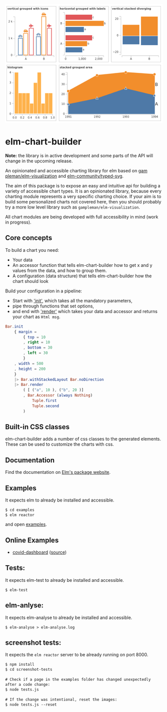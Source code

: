 ![elm-chart-builder](https://raw.githubusercontent.com/data-viz-lab/elm-chart-builder/master/images/elm-chart-builder.png "elm-chart-builder-example")

# elm-chart-builder
**Note:** the library is in active development and some parts of the API will change in the upcoming release.

An opinionated and accessible charting library for elm based on [gam    pleman/elm-visualization](https://github.com/gampleman/elm-visualization) and [elm-community/typed-svg](https://package.elm-lang.org/packages/elm-community/typed-svg/latest/).
                                                                        
The aim of this package is to expose an easy and intuitive api for building a variety of accessible chart types. 
It is an opinionated library, because every charting module represents a very specific charting choice. If your aim is to build some personalized charts not covered here, then you should probably try a more low level library such as `gampleman/elm-visualization`.

All chart modules are being developed with full accessibility in mind (work in progress).

## Core concepts

To build a chart you need:
- Your data
- An accessor function that tells elm-chart-builder how to get x and y values from the data, and how to group them.
- A configuration (data structure) that tells elm-chart-builder how the chart should look

Build your configuration in a pipeline: 
- Start with ['init'](https://package.elm-lang.org/packages/data-viz-lab/elm-chart-builder/latest/Chart-Bar#init), which takes all the mandatory parameters,
- pipe through functions that set options,
- and end with ['render'](https://package.elm-lang.org/packages/data-viz-lab/elm-chart-builder/latest/Chart-Bar#render) which takes your data and accessor and returns your chart as `Html msg`.

```elm
Bar.init
    { margin =
        { top = 10
        , right = 10
        , bottom = 30
        , left = 30
        }
    , width = 500
    , height = 200
    }
    |> Bar.withStackedLayout Bar.noDirection
    |> Bar.render
        ( [ ("a", 10 ), ("b", 20 )]
        , Bar.Accessor (always Nothing)
            Tuple.first
            Tuple.second
        )
```

## Built-in CSS classes 
elm-chart-builder adds a number of css classes to the generated elements. These can be used to customize the charts with css.

## Documentation

Find the documentation on [Elm's package website](https://package.elm-lang.org/packages/data-viz-lab/elm-chart-builder/latest/).

## Examples

It expects elm to already be installed and accessible.

```shell
$ cd examples
$ elm reactor
```

and open [examples](https://localhost:8000).

## Online Examples

* [covid-dashboard](https://data-viz-lab.github.io/covid-dashboard/) ([source](https://github.com/data-viz-lab/covid-dashboard/tree/master))

## Tests:

It expects elm-test to already be installed and accessible.

```shell
$ elm-test
```

## elm-anlyse:

It expects elm-analyse to already be installed and accessible.

```shell
$ elm-analyse > elm-analyse.log
```

## screenshot tests:

It expects the `elm reactor` server to be already running on port 8000.

```shell
$ npm install
$ cd screenshot-tests

# Check if a page in the examples folder has changed unexpectedly after a code change:
$ node tests.js

# If the change was intentional, reset the images:
$ node tests.js --reset
```



